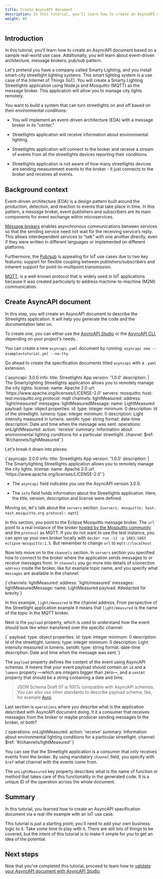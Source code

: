 ```yaml
---
title: Create AsyncAPI document
description: In this tutorial, you'll learn how to create an AsyncAPI document.
weight: 80
---
```


## Introduction

In this tutorial, you'll learn how to create an AsyncAPI document based on a sample real-world use case. Additionally, you will learn about event-driven architecture, message brokers, pub/sub pattern.

Let's pretend you have a company called Smarty Lighting, and you install smart-city streetlight lighting systems. This smart lighting system is a use case of the Internet of Things (IoT). You will create a Smarty Lighting Streetlights application using Node.js and Mosquitto (MQTT) as the message broker. This application will allow you to manage city lights remotely. 

You want to build a system that can turn streetlights on and off based on their environmental conditions: 

- You will implement an event-driven architecture (EDA) with a message broker in its "center."

- Streetlights application will receive information about environmental lighting.

- Streetlights application will connect to the broker and receive a stream of events from all the streetlights devices reporting their conditions.

- Streetlights application is not aware of how many streetlights devices are sending measurement events to the broker - it just connects to the broker and receives all events.


## Background context

Event-driven architecture (EDA) is a design pattern built around the production, detection, and reaction to events that take place in time. In this pattern, a message broker, event publishers and subscribers are its main components for event exchange within microservices.

[Message brokers](/docs/tutorials/getting-started/event-driven-architectures#message-broker) enables asynchronous communications between services so that the sending service need not wait for the receiving service’s reply. This allows interdependent services to “talk” with one another directly, even if they were written in different languages or implemented on different platforms. 

Furthermore, the [Pub/sub](/docs/tutorials/getting-started/event-driven-architectures#publishersubscriber) is appealing for IoT use cases due to two key features: support for flexible coupling between publishers/subscribers and inherent support for point-to-multipoint transmission.  

[MQTT](https://mqtt.org/), is a well-known protocol that is widely used in IoT applications because it was created particularly to address machine-to-machine (M2M) communication.

## Create AsyncAPI document

In this step, you will create an AsyncAPI document to describe the Streelights application. It will help you generate the code and the documentation later on.

To create one, you can either use the [AsyncAPI Studio](https://studio.asyncapi.com) or the [AsyncAPI CLI](https://github.com/asyncapi/cli), depending on your project's needs..

<Remember>

You can create a new `asyncapi.yaml` document by running: 
`asyncapi new --example=tutorial.yml --no-tty`.

</Remember>

Go ahead to create the specification documents titled `asyncapi` with a `.yaml` extension.

<CodeBlock>
{`asyncapi: 3.0.0
info:
  title: Streetlights App
  version: '1.0.0'
  description: |
    The Smartylighting Streetlights application allows you
    to remotely manage the city lights.
  license:
    name: Apache 2.0
    url: 'https://www.apache.org/licenses/LICENSE-2.0'
servers:
  mosquitto:
    host: test.mosquitto.org
    protocol: mqtt
channels:
  lightMeasured:
    address: 'light/measured'
    messages:
      lightMeasuredMessage:
        name: LightMeasured
        payload:
          type: object
          properties:
            id:
              type: integer
              minimum: 0
              description: Id of the streetlight.
            lumens:
              type: integer
              minimum: 0
              description: Light intensity measured in lumens.
            sentAt:
              type: string
              format: date-time
              description: Date and time when the message was sent.
operations:
  onLightMeasured:
    action: 'receive'
    summary: Information about environmental lighting conditions for a particular streetlight.
    channel:
      $ref: '#/channels/lightMeasured'`}
</CodeBlock>

Let's break it down into pieces:

<CodeBlock>
{`asyncapi: 3.0.0
info:
  title: Streetlights App
  version: '1.0.0'
  description: |
    The Smartylighting Streetlights application allows you
    to remotely manage the city lights.
  license:
    name: Apache 2.0
    url: 'https://www.apache.org/licenses/LICENSE-2.0'`}
</CodeBlock>

- The `asyncapi` field indicates you use the AsyncAPI version 3.0.0.

- The `info` field holds information about the Streetlights application. Here, the title, version, description and license were defined.

Moving on, let's talk about the `servers` section.
<CodeBlock>
{`servers:
  mosquitto:
    host: test.mosquitto.org
    protocol: mqtt`}
</CodeBlock> 

In this section, you point to the Eclipse Mosquitto message broker. The `url` point to a real instance of the broker [hosted by the Mosquitto community](https://test.mosquitto.org/) and the `protocol` as MQTT. If you do not want to use the test instance, you can spin up your own broker locally with `docker run -it -p 1883:1883 eclipse-mosquitto:1.5`. But remember to change `url` to `mqtt://localhost`

Now lets move on to the `channels` section. In `servers` section you specified how to connect to the broker where the application sends messages to or receive messages from. In `channels` you go more into details of connection `address` inside the broker, like for example topic name, and you specify what `messages` are available in the channel.

<CodeBlock>
{`channels:
  lightMeasured:
    address: 'light/measured'
    messages:
      lightMeasuredMessage:
        name: LightMeasured
        payload:
          #dedacted for brevity`}
</CodeBlock>

In this example, `light/measured` is the channel address. From perspective of the Streetlight application example it means that `light/measured` is the name of the topic in the MQTT broker.

Next is the `payload` property, which is used to understand how the event should look like when transfered over the specific channel:

<CodeBlock>
{`      payload:
        type: object
        properties:
          id:
            type: integer
            minimum: 0
            description: Id of the streetlight.
          lumens:
            type: integer
            minimum: 0
            description: Light intensity measured in lumens.
          sentAt:
            type: string
            format: date-time
            description: Date and time when the message was sent.`}
</CodeBlock>

The `payload` property defines the content of the event using AsyncAPI schemas. It means that your event payload should contain an `id` and a `lumens` property —which are integers bigger than zero—, and a `sentAt` property that should be a string containing a date and time.

>  JSON Schema Draft 07 is 100% compatible with AsyncAPI schemas. You can also use other standards to describe payload schema, like, for example [Avro](https://github.com/asyncapi/avro-schema-parser#usage).

Last section is `operations` where you describe what is the application described with AsyncAPI document doing. It it a consumer that receives messages from the broker or maybe producer sending messages to the broker, or both?

<CodeBlock>
{`operations:
  onLightMeasured:
    action: 'receive'
    summary: Information about environmental lighting conditions for a particular streetlight.
    channel:
      $ref: '#/channels/lightMeasured'`}
</CodeBlock>

You can see that the Streetlight application is a consumer that only receives events from the broker. By using mandatory `channel` field, you specify with `$ref` what channel with the events come from.

The `onLightMeasured` key property describes what is the name of function or method that takes care of this functionality in the generated code. It is a unique ID of the operation across the whole document.

## Summary

In this tutorial, you learned how to create an AsyncAPI specification document via a real-life example with an IoT use case.

This tutorial is just a starting point; you'll need to add your own business logic to it. Take some time to play with it. There are still lots of things to be covered, but the intent of this tutorial is to make it simple for you to get an idea of the potential.

## Next steps
Now that you've completed this tutorial, proceed to learn how to [validate your AsyncAPI document with AsyncAPI Studio](https://www.asyncapi.com/docs/tutorials/studio-document-validation).
